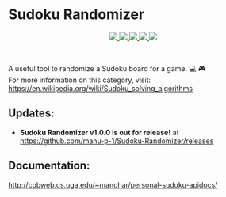 
# Sudoku Randomizer
<p align="center">
  <a href="https://www.oracle.com/java/">
    <img src="https://forthebadge.com/images/badges/made-with-java.svg">
  </a>
  <a href="https://gph.is/1UFc4RM">
    <img src="https://forthebadge.com/images/badges/built-with-swag.svg">
  </a>
  <a href="https://www.georgiapower.com/">
    <img src="https://forthebadge.com/images/badges/powered-by-electricity.svg">
  </a>
  <a href="https://www.java.com/en/download/">
    <img src="https://img.shields.io/badge/Java%20Version-%3E%3D%201.8.0%20-orange.svg?style=for-the-badge">
  </a>
  <a href="https://github.com/manu-p-1/Sudoku-Randomizer/commits/master">
    <img src="https://img.shields.io/github/commits-since/manu-p-1/Sudoku-Randomizer/v1.0.0.svg?style=for-the-badge">
  </a>
</p>


<br/>

A useful tool to randomize a Sudoku board for a game. :computer: :video_game:  
For more information on this category, visit: https://en.wikipedia.org/wiki/Sudoku_solving_algorithms

## Updates:
- **Sudoku Randomizer v1.0.0 is out for release!** at https://github.com/manu-p-1/Sudoku-Randomizer/releases

## Documentation:
http://cobweb.cs.uga.edu/~manohar/personal-sudoku-apidocs/
